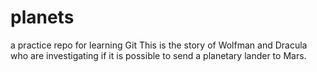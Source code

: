 # planets
 a practice repo for learning Git
 This is the story of Wolfman and Dracula who are investigating if it is possible to send a planetary lander to Mars.
